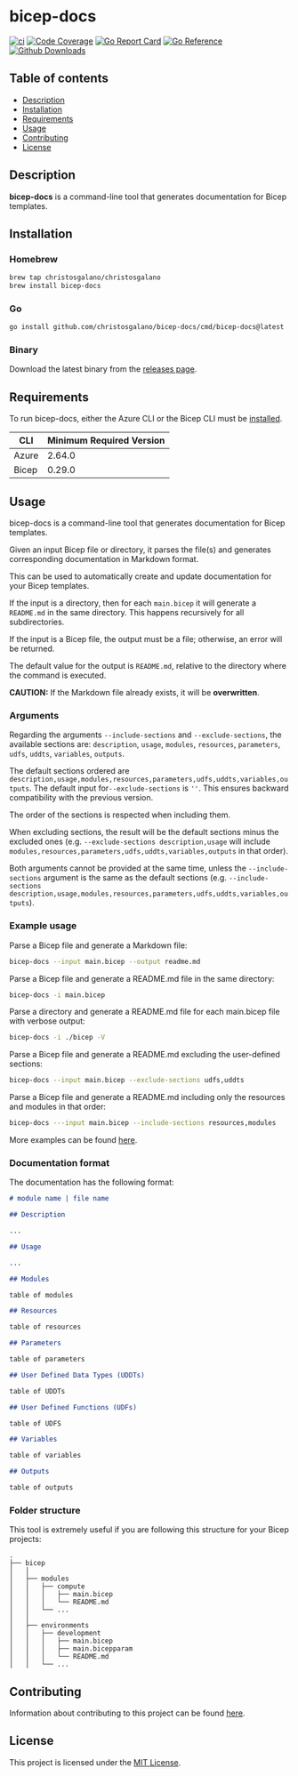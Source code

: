 # bicep-docs

[![ci](https://github.com/christosgalano/bicep-docs/actions/workflows/ci.yaml/badge.svg?branch=main&event=push)](https://github.com/christosgalano/bicep-docs/actions/workflows/ci.yaml)
[![Code Coverage](https://img.shields.io/badge/coverage-84.7%25-31C754)](https://img.shields.io/badge/coverage-84.7%25-31C754)
[![Go Report Card](https://goreportcard.com/badge/github.com/christosgalano/bicep-docs)](https://goreportcard.com/report/github.com/christosgalano/bicep-docs)
[![Go Reference](https://pkg.go.dev/badge/github.com/christosgalano/bicep-docs.svg)](https://pkg.go.dev/github.com/christosgalano/bicep-docs)
[![Github Downloads](https://img.shields.io/github/downloads/christosgalano/bicep-docs/total.svg)](https://github.com/christosgalano/bicep-docs/releases)

## Table of contents

- [Description](#description)
- [Installation](#installation)
- [Requirements](#requirements)
- [Usage](#usage)
- [Contributing](#contributing)
- [License](#license)

## Description

**bicep-docs** is a command-line tool that generates documentation for Bicep templates.

## Installation

### Homebrew

```bash
brew tap christosgalano/christosgalano
brew install bicep-docs
```

### Go

```bash
go install github.com/christosgalano/bicep-docs/cmd/bicep-docs@latest
```

### Binary

Download the latest binary from the [releases page](https://github.com/christosgalano/bicep-docs/releases/latest).

## Requirements

To run bicep-docs, either the Azure CLI or the Bicep CLI must be [installed](https://learn.microsoft.com/en-us/azure/azure-resource-manager/bicep/install).

| CLI   | Minimum Required Version |
| ----- | ------------------------ |
| Azure | 2.64.0                   |
| Bicep | 0.29.0                   |

## Usage

bicep-docs is a command-line tool that generates documentation for Bicep templates.

Given an input Bicep file or directory, it parses the file(s) and generates corresponding documentation in Markdown format.

This can be used to automatically create and update documentation for your Bicep templates.

If the input is a directory, then for each `main.bicep` it will generate a `README.md` in the same directory. This happens recursively for all subdirectories.

If the input is a Bicep file, the output must be a file; otherwise, an error will be returned.

The default value for the output is `README.md`, relative to the directory where the command is executed.

**CAUTION:** If the Markdown file already exists, it will be **overwritten**.

### Arguments

Regarding the arguments `--include-sections` and `--exclude-sections`, the available sections are: `description`, `usage`, `modules`, `resources`, `parameters`, `udfs`, `uddts`, `variables`, `outputs`.

The default sections ordered are `description,usage,modules,resources,parameters,udfs,uddts,variables,outputs`. The default input for`--exclude-sections` is `''`.  This ensures backward compatibility with the previous version.

The order of the sections is respected when including them.

When excluding sections, the result will be the default sections minus the excluded ones (e.g. `--exclude-sections description,usage` will include `modules,resources,parameters,udfs,uddts,variables,outputs` in that order).

Both arguments cannot be provided at the same time, unless the `--include-sections` argument is the same as the default sections (e.g. `--include-sections description,usage,modules,resources,parameters,udfs,uddts,variables,outputs`).

### Example usage

Parse a Bicep file and generate a Markdown file:

```bash
bicep-docs --input main.bicep --output readme.md
```

Parse a Bicep file and generate a README.md file in the same directory:

```bash
bicep-docs -i main.bicep
```

Parse a directory and generate a README.md file for each main.bicep file with verbose output:

```bash
bicep-docs -i ./bicep -V
```

Parse a Bicep file and generate a README.md excluding the user-defined sections:

```bash
bicep-docs --input main.bicep --exclude-sections udfs,uddts
```

Parse a Bicep file and generate a README.md including only the resources and modules in that order:

```bash
bicep-docs ---input main.bicep --include-sections resources,modules
```

More examples can be found [here](examples).

### Documentation format

The documentation has the following format:

```markdown
# module name | file name

## Description

...

## Usage

...

## Modules

table of modules

## Resources

table of resources

## Parameters

table of parameters

## User Defined Data Types (UDDTs)

table of UDDTs

## User Defined Functions (UDFs)

table of UDFS

## Variables

table of variables

## Outputs

table of outputs

```

### Folder structure

This tool is extremely useful if you are following this structure for your Bicep projects:

```text
.
├── bicep
│   │
│   ├── modules
│   │   ├── compute
│   │   │   ├── main.bicep
│   │   │   └── README.md
│   │   └── ...
│   │
│   ├── environments
│   │   ├── development
│   │   │   ├── main.bicep
│   │   │   ├── main.bicepparam
│   │   │   └── README.md
│   │   └── ...
```

## Contributing

Information about contributing to this project can be found [here](CONTRIBUTING.md).

## License

This project is licensed under the [MIT License](LICENSE).
